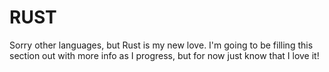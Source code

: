 # RUST

Sorry other languages, but Rust is my new love.  I'm going to be filling this section out with more info as I progress, but for now just know that I love it!
